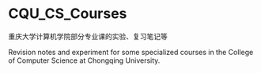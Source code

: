 # CQU_CS_Courses
重庆大学计算机学院部分专业课的实验、复习笔记等  

Revision notes and experiment for some specialized courses in the College of Computer Science at Chongqing University.
